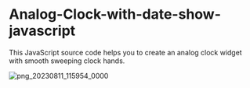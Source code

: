 # Analog-Clock-with-date-show-javascript
This JavaScript source code helps you to create an analog clock widget with smooth sweeping clock hands.

![png_20230811_115954_0000](https://github.com/AsmrWebCoding/Analog-Clock-with-date-show-javascript/assets/138141838/efbe9de7-3046-4724-b63b-746d0f10cc83)
